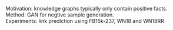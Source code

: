 Motivation: knowledge graphs typically only contain positive facts.  
Method: GAN for negtive sample generation.  
Experiments: link prediction using FB15k-237, WN18 and WN18RR  
